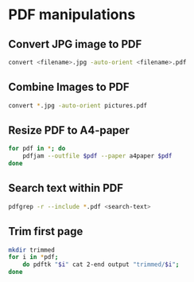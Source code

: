 # PDF manipulations

## Convert JPG image to PDF
``` bash
convert <filename>.jpg -auto-orient <filename>.pdf
```

## Combine Images to PDF

```bash
convert *.jpg -auto-orient pictures.pdf
```

## Resize PDF to A4-paper

```bash
for pdf in *; do
	pdfjam --outfile $pdf --paper a4paper $pdf
done
```

## Search text within PDF
```bash
pdfgrep -r --include *.pdf <search-text>
```

## Trim first page
```bash
mkdir trimmed
for i in *pdf;
	do pdftk "$i" cat 2-end output "trimmed/$i";
done
```